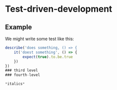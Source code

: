 # Test-driven-development
## Example
We might write some test like this:
```js
describe('does something, () => {
    it('doest something', () => {
        expect(true).to.be.true
    })
})
### third level
### fourth-level

*italics*
